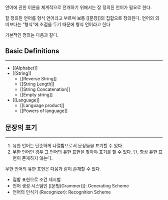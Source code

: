 
언어에 관한 이론을 체계적으로 전개하기 위해서는 잘 정의된 언어가 필요로 한다.

잘 정의된 언어를 형식 언어라고 부르며 보통 [[문장]]의 집합으로 정의된다. 언어의 의미보다는 “형식”에 초점을 두기 때문에 형식 언어라고 한다

기본적인 정의는 다음과 같다.

## **Basic Definitions** 
--- 
+ [[Alphabet]]
+ [[String]]
	+ [[Reverse String]]
	+ [[String Length]]
	+ [[String Concatenation]]
	+ [[Empty string]]
+ [[Language]]
	+ [[Language product]]
	+ [[Powers of language]]


## **문장의 표기**
---
1. 유한 언어는 단순하게 나열함으로서 문장들을 표기할 수 있다.
2. 무한 언어인 경우 그 언어의 유한 표현을 찾아야 표기를 할 수 있다. 단, 항상 유한 표현이 존재하지 않는다. 

무한 언어의 유한 표현은 다음과 같이 존재할 수 있다.
+ 집합 표현으로 조건 제시법
+ 언어 생성 시스템인 [[문법(Grammer)]]: Generating Scheme
+ 언어의 인식기 (Recognizer): Recognition Scheme

